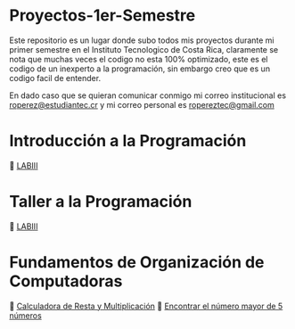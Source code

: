 # Proyectos-1er-Semestre
Este repositorio es un lugar donde subo todos mis proyectos durante mi primer semestre en el Instituto Tecnologico de Costa Rica, claramente se nota que muchas veces el codigo no esta 100% optimizado, este es el codigo de un inexperto a la programación, sin embargo creo que es un codigo facil de entender.

En dado caso que se quieran comunicar conmigo mi correo institucional es roperez@estudiantec.cr y mi correo personal es ropereztec@gmail.com

# Introducción a la Programación
🌟 [LABIII](https://github.com/ropereztec/Proyectos-1er-Semestre/blob/main/Laboratorio%203%20(Taller%20de%20Programaci%C3%B3n).py)

# Taller a la Programación
🌟 [LABIII](https://github.com/ropereztec/Proyectos-1er-Semestre/blob/main/Laboratorio%203%20(Taller%20de%20Programaci%C3%B3n).py)

# Fundamentos de Organización de Computadoras
🌟 [Calculadora de Resta y Multiplicación](https://github.com/ropereztec/Proyectos-1er-Semestre/blob/main/Calculadora%20de%20Resta%20y%20multiplicacion%20de%20un%20digito.asm)
🌟 [Encontrar el número mayor de 5 números](https://github.com/ropereztec/Proyectos-1er-Semestre/blob/main/num%20mayor.asm)
